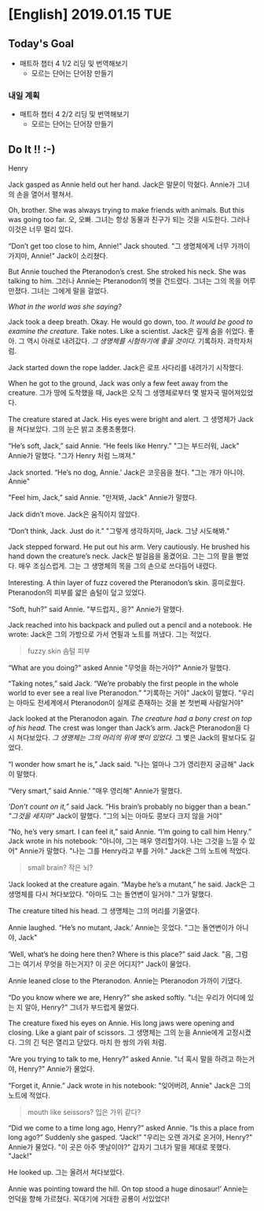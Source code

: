 # [English] 2019.01.15 TUE

## Today's Goal

* 매트하 챕터 4 1/2 리딩 및 번역해보기
  * 모르는 단어는 단어장 만들기

### 내일 계획

* 매트하 챕터 4 2/2 리딩 및 번역해보기
  * 모르는 단어는 단어장 만들기

## Do It !! :-)

Henry

Jack gasped as Annie held out her hand.
Jack은 말문이 막혔다. Annie가 그녀의 손을 열어서 펼쳐서.

Oh, brother. She was always trying to make friends with animals. But this was going too far.
오, 오빠. 그녀는 항상 동물과 친구가 되는 것을 시도한다. 그러나 이것은 너무 멀리 있다.

“Don’t get too close to him, Annie!” Jack shouted.
"그 생명체에게 너무 가까이가지마, Annie!" Jack이 소리쳤다.

But Annie touched the Pteranodon’s crest. She stroked his neck. She was talking to him.
그러나 Annie는 Pteranodon의 볏을 건드렸다. 그녀는 그의 목을 어루만졌다. 그녀는 그에게 말을 걸었다.

*What in the world was she saying?*

Jack took a deep breath. Okay. He would go down, too. *It would be good to examine the creature.* Take notes. Like a scientist.
Jack은 깊게 숨을 쉬었다. 좋아. 그 역시 아래로 내려갔다. *그 생명체를 시험하기에 좋을 것이다.* 기록하자. 과학자처럼.

Jack started down the rope ladder.
Jack은 로프 사다리를 내려가기 시작했다.

When he got to the ground, Jack was only a few feet away from the creature.
그가 땅에 도착했을 때, Jack은 오직 그 생명체로부터 몇 발자국 떨어져있었다.

The creature stared at Jack. His eyes were bright and alert.
그 생명체가 Jack을 쳐다보았다. 그의 눈은 밝고 초롱초롱했다.

“He’s soft, Jack,” said Annie. “He feels like Henry.”
"그는 부드러워, Jack" Annie가 말했다. "그가 Henry 처럼 느껴져."

Jack snorted. “He’s no dog, Annie.’
Jack은 코웃음을 쳤다. "그는 개가 아니야. Annie" 

"Feel him, Jack,” said Annie.
"만져봐, Jack" Annie가 말했다.

Jack didn’t move.
Jack은 움직이지 않았다.

“Don’t think, Jack. Just do it.”
"그렇게 생각하지마, Jack. 그냥 시도해봐."

Jack stepped forward. He put out his arm. Very cautiously. He brushed his hand down the creature’s neck.
Jack은 발걸음을 옮겼어요. 그는 그의 팔을 뻗었다. 매우 조심스럽게. 그는 그 생명체의 목을 그의 손으로 쓰다듬어 내렸다.

Interesting. A thin layer of fuzz covered the Pteranodon’s skin.
흥미로웠다. Pteranodon의 피부를 얇은 솜털이 덮고 있었다.

“Soft, huh?” said Annie.
"부드럽지., 응?" Annie가 말했다.

Jack reached into his backpack and pulled out a pencil and a notebook. He wrote:
Jack은 그의 가방으로 가서 연필과 노트를 꺼냈다. 그는 적었다.

> fuzzy skin
> 솜털 피부

“What are you doing?” asked Annie
"무엇을 하는거야?" Annie가 말했다.

“Taking notes,” said Jack. “We’re probably the first people in the whole world to ever see a real live Pteranodon.”
"기록하는 거야" Jack이 말했다. "우리는 아마도 전세계에서 Pteranodon이 실제로 존재하는 것을 본 첫번째 사람일거야"

Jack looked at the Pteranodon again. *The creature had a bony crest on top of his head.* The crest was longer than Jack’s arm.
Jack은 Pteranodon을 다시 쳐다보았다. *그 생명체는 그의 머리의 위에 볏이 있었다.* 그 볓은 Jack의 팔보다도 길었다.

“I wonder how smart he is,” Jack said.
"나는 얼마나 그가 영리한지 궁금해" Jack이 말했다.

“Very smart,” said Annie.’
"매우 영리해" Annie가 말했다.

*‘Don’t count on it,”* said Jack. “His brain’s probably no bigger than a bean.”
*"그것을 세지마"* Jack이 말했다. "그의 뇌는 아마도 콩보다 크지 않을 거야"

“No, he’s very smart. I can feel it,” said Annie. “I’m going to call him Henry.”
Jack wrote in his notebook:
"아니야, 그는 매우 영리할거야. 나는 그것을 느낄 수 있어" Annie가 말했다. "나는 그를 Henry라고 부를 거야." Jack은 그의 노트에 적었다.

> small brain?
> 작은 뇌?

‘Jack looked at the creature again. “Maybe he’s a mutant,” he said.
Jack은 그 생명체를 다시 쳐다보았다. "아마도 그는 돌연변이 일거야." 그가 말했다.

The creature tilted his head.
그 생명체는 그의 머리를 기울였다.

Annie laughed. “He’s no mutant, Jack.’
Annie는 웃었다. "그는 돌연변이가 아니야, Jack"

‘Well, what’s he doing here then? Where is this place?” said Jack.
"음, 그럼 그는 여기서 무엇을 하는거지? 이 곳은 어디지?" Jack이 물었다.

Annie leaned close to the Pteranodon.
Annie는 Pteranodon 가까이 기댔다.

“Do you know where we are, Henry?” she asked softly.
"너는 우리가 어디에 있는 지 알아, Henry?" 그녀가 부드럽게 물었다.

The creature fixed his eyes on Annie. His long jaws were opening and closing. Like a giant pair of scissors.
그 생명체는 그의 눈을 Annie에게 고정시켰다. 그의 긴 턱은 열리고 닫았다. 마치 한 쌍의 가위 처럼.

“Are you trying to talk to me, Henry?” asked Annie.
"너 혹시 말을 하려고 하는거야, Henry?" Annie가 물었다.

“Forget it, Annie.” Jack wrote in his notebook:
"잊어버려, Annie" Jack은 그의 노트에 적었다.

> mouth like seissors?
> 입은 가위 같다?

“Did we come to a time long ago, Henry?” asked Annie. “Is this a place from long ago?” Suddenly she gasped. “Jack!”
"우리는 오랜 과거로 온거야, Henry?" Annie가 물었다. "이 곳은 아주 옛날이야?" 갑자기 그녀가 말을 제대로 못했다. "Jack!"

He looked up.
그는 올려서 쳐다보았다.

Annie was pointing toward the hill. On top stood a huge dinosaur!’
Annie는 언덕을 향해 가르쳤다. 꼭대기에 거대한 공룡이 서있었다!


